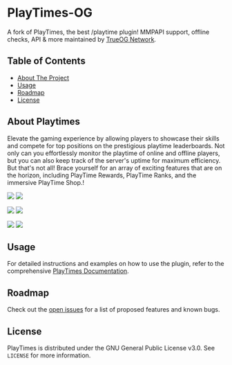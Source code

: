 # PlayTimes-OG

A fork of PlayTimes, the best /playtime plugin! MMPAPI support, offline checks, API & more maintained by [TrueOG Network](https://true-og.net/).

## Table of Contents
- [About The Project](#about-the-project)
- [Usage](#usage)
- [Roadmap](#roadmap)
- [License](#license)

## About Playtimes

Elevate the gaming experience by allowing players to showcase their skills and compete for top positions on the prestigious playtime leaderboards. Not only can you effortlessly monitor the playtime of online and offline players, but you can also keep track of the server's uptime for maximum efficiency. But that's not all! Brace yourself for an array of exciting features that are on the horizon, including PlayTime Rewards, PlayTime Ranks, and the immersive PlayTime Shop.!

<img src="https://imgur.com/KebViUJ.gif"> <img src="https://imgur.com/v6ErIo9.gif">

<img src="https://imgur.com/VGZ0iuV.gif"> <img src="https://imgur.com/f4A5LRY.gif">

<img src="https://imgur.com/kOy8YSx.gif"> <img src="https://imgur.com/gNYsU00.gif">

## Usage

For detailed instructions and examples on how to use the plugin, refer to the comprehensive [PlayTimes Documentation](https://github.com/CodedRed-Spigot/PlayTimes/wiki).

## Roadmap

Check out the [open issues](https://github.com/NotAlexNoyle/PlayTimes/issues) for a list of proposed features and known bugs.

## License

PlayTimes is distributed under the GNU General Public License v3.0. See `LICENSE` for more information.
